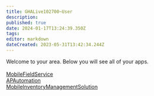 ```yaml
---
title: GHALive102700~User
description: 
published: true
date: 2024-01-17T13:24:39.350Z
tags: 
editor: markdown
dateCreated: 2023-05-31T13:42:34.244Z
---
```


Welcome to your area. Below you will see all of your apps.<br><br>[MobileFieldService](/Apps/MobileFieldService)<br>[APAutomation](/Apps/APAutomation)<br>[MobileInventoryManagementSolution](/Apps/MIMS/MobileInventoryManagementSolution)<br>